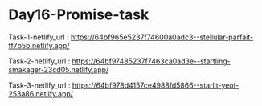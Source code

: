 # Day16-Promise-task

Task-1-netlify_url : https://64bf965e5237f74600a0adc3--stellular-parfait-ff7b5b.netlify.app/

Task-2-netlify_url : https://64bf97485237f7463ca0ad3e--startling-smakager-23cd05.netlify.app/

Task-3-netlify_url : https://64bf978d4157ce4988fd5866--starlit-yeot-253a86.netlify.app/
